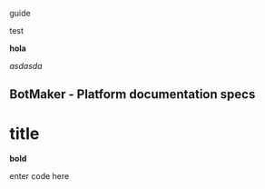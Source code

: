 guide

test

**hola**

*asdasda*

## BotMaker - Platform documentation specs

# title


**bold**

enter code here

<!--stackedit_data:
eyJoaXN0b3J5IjpbMTg4NzEwODI4LDQ3NTc5NTk2MSwtMjExND
Y5MjU1OV19
-->